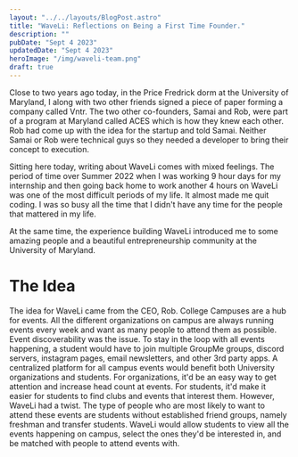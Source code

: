 ```yaml
---
layout: "../../layouts/BlogPost.astro"
title: "WaveLi: Reflections on Being a First Time Founder."
description: ""
pubDate: "Sept 4 2023"
updatedDate: "Sept 4 2023"
heroImage: "/img/waveli-team.png"
draft: true
---
```


Close to two years ago today, in the Price Fredrick dorm at the University of Maryland, I along with two other friends signed a piece of paper forming a company called Vntr. The two other co-founders, Samai and Rob, were part of a program at Maryland called ACES which is how they knew each other. Rob had come up with the idea for the startup and told Samai. Neither Samai or Rob were technical guys so they needed a developer to bring their concept to execution.

Sitting here today, writing about WaveLi comes with mixed feelings. The period of time over Summer 2022 when I was working 9 hour days for my internship and then going back home to work another 4 hours on WaveLi was one of the most difficult periods of my life. It almost made me quit coding. I was so busy all the time that I didn't have any time for the people that mattered in my life.

At the same time, the experience building WaveLi introduced me to some amazing people and a beautiful entrepreneurship community at the University of Maryland.

# The Idea

The idea for WaveLi came from the CEO, Rob. College Campuses are a hub for events. All the different organizations on campus are always running events every week and want as many people to attend them as possible. Event discoverability was the issue. To stay in the loop with all events happening, a student would have to join multiple GroupMe groups, discord servers, instagram pages, email newsletters, and other 3rd party apps. A centralized platform for all campus events would benefit both University organizations and students. For organizations, it'd be an easy way to get attention and increase head count at events. For students, it'd make it easier for students to find clubs and events that interest them. However, WaveLi had a twist. The type of people who are most likely to want to attend these events are students without established friend groups, namely freshman and transfer students. WaveLi would allow students to view all the events happening on campus, select the ones they'd be interested in, and be matched with people to attend events with.